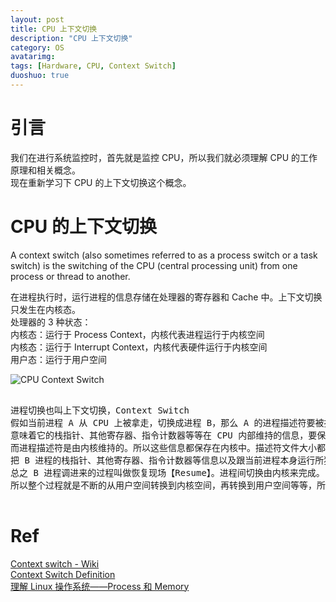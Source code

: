 ```yaml
---
layout: post
title: CPU 上下文切换
description: "CPU 上下文切换"
category: OS
avatarimg:
tags: [Hardware, CPU, Context Switch]
duoshuo: true
---
```


# 引言

我们在进行系统监控时，首先就是监控 CPU，所以我们就必须理解 CPU 的工作原理和相关概念。  
现在重新学习下 CPU 的上下文切换这个概念。

# CPU 的上下文切换

> 
A context switch (also sometimes referred to as a process switch or a task switch) 
is the switching of the CPU (central processing unit) from one process or thread to another.  

> 
在进程执行时，运行进程的信息存储在处理器的寄存器和 Cache 中。上下文切换只发生在内核态。  
处理器的 3 种状态：  
内核态：运行于 Process Context，内核代表进程运行于内核空间  
内核态：运行于 Interrupt Context，内核代表硬件运行于内核空间  
用户态：运行于用户空间  

![CPU Context Switch](http://yangxikun.github.io/assets/img/201504200103.png)


<pre>

进程切换也叫上下文切换，Context Switch
假如当前进程 A 从 CPU 上被拿走，切换成进程 B，那么 A 的进程描述符要被挂起，
意味着它的栈指针、其他寄存器、指令计数器等等在 CPU 内部维持的信息，要保存到进程描述符中，这个过程叫保存现场【Suspend】。
而进程描述符是由内核维持的。所以这些信息都保存在内核中。描述符文件大小都是固定的。
把 B 进程的栈指针、其他寄存器、指令计数器等信息以及跟当前进程本身运行所独有的数据从内核读取出而且都必须要装载到 CPU 里面，
总之 B 进程调进来的过程叫做恢复现场【Resume】。进程间切换由内核来完成。
所以整个过程就是不断的从用户空间转换到内核空间，再转换到用户空间等等，所以 CPU 时间是由用户时间和内核时间共同组成。

</pre>

# Ref
[Context switch - Wiki](https://en.wikipedia.org/wiki/Context_switch)  
[Context Switch Definition](http://www.linfo.org/context_switch.html)  
[理解 Linux 操作系统——Process 和 Memory](http://yangxikun.github.io/linux%E6%80%A7%E8%83%BD%E5%88%86%E6%9E%90/2015/04/20/linux-understanding.html)  
